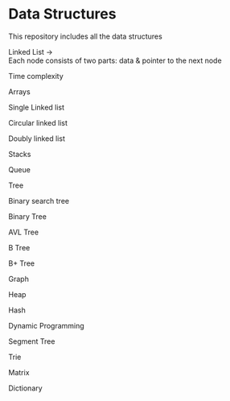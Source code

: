 # Data Structures
This repository includes all the data structures

Linked List	->  
Each node consists of two parts: data & pointer to the next node

Time complexity

Arrays	

Single Linked list	

Circular linked list	

Doubly linked list	

Stacks	

Queue	

Tree	

Binary search tree	

Binary Tree	

AVL Tree	

B Tree	

B+ Tree	

Graph	

Heap	

Hash	

Dynamic Programming	

Segment Tree	

Trie	

Matrix	

Dictionary
